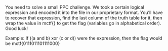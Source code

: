 You need to solve a small PPC challenge. We took a certain logical expression and encoded it into the file in our proprietary format. You’ll have to recover that expression, find the last column of the truth table for it, then wrap the value in mctf{} to get the flag (variables go in alphabetical order). Good luck!

Example: If ((a and b) xor (c or d)) were the expression, then the flag would be mctf{0111011101111000}

